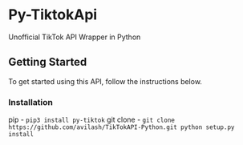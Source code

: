 # Py-TiktokApi
Unofficial TikTok API Wrapper in Python
 
## Getting Started
To get started using this API, follow the instructions below.

### Installation
pip - `pip3 install py-tiktok`
git clone - `git clone https://github.com/avilash/TikTokAPI-Python.git
python setup.py install`
